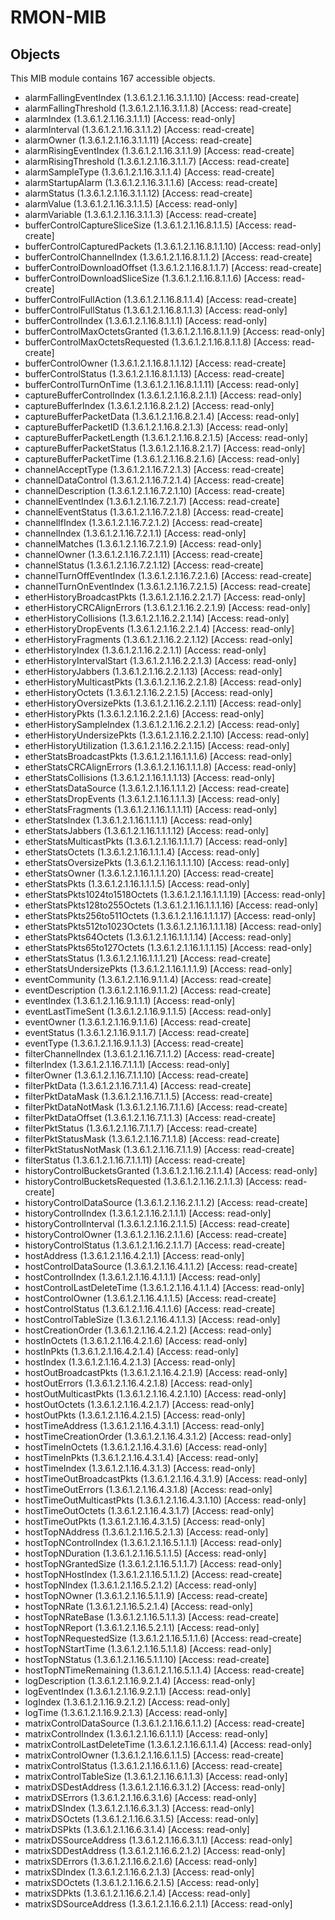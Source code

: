 # RMON-MIB

## Objects

This MIB module contains 167 accessible objects.

- alarmFallingEventIndex (1.3.6.1.2.1.16.3.1.1.10) [Access: read-create]
- alarmFallingThreshold (1.3.6.1.2.1.16.3.1.1.8) [Access: read-create]
- alarmIndex (1.3.6.1.2.1.16.3.1.1.1) [Access: read-only]
- alarmInterval (1.3.6.1.2.1.16.3.1.1.2) [Access: read-create]
- alarmOwner (1.3.6.1.2.1.16.3.1.1.11) [Access: read-create]
- alarmRisingEventIndex (1.3.6.1.2.1.16.3.1.1.9) [Access: read-create]
- alarmRisingThreshold (1.3.6.1.2.1.16.3.1.1.7) [Access: read-create]
- alarmSampleType (1.3.6.1.2.1.16.3.1.1.4) [Access: read-create]
- alarmStartupAlarm (1.3.6.1.2.1.16.3.1.1.6) [Access: read-create]
- alarmStatus (1.3.6.1.2.1.16.3.1.1.12) [Access: read-create]
- alarmValue (1.3.6.1.2.1.16.3.1.1.5) [Access: read-only]
- alarmVariable (1.3.6.1.2.1.16.3.1.1.3) [Access: read-create]
- bufferControlCaptureSliceSize (1.3.6.1.2.1.16.8.1.1.5) [Access: read-create]
- bufferControlCapturedPackets (1.3.6.1.2.1.16.8.1.1.10) [Access: read-only]
- bufferControlChannelIndex (1.3.6.1.2.1.16.8.1.1.2) [Access: read-create]
- bufferControlDownloadOffset (1.3.6.1.2.1.16.8.1.1.7) [Access: read-create]
- bufferControlDownloadSliceSize (1.3.6.1.2.1.16.8.1.1.6) [Access: read-create]
- bufferControlFullAction (1.3.6.1.2.1.16.8.1.1.4) [Access: read-create]
- bufferControlFullStatus (1.3.6.1.2.1.16.8.1.1.3) [Access: read-only]
- bufferControlIndex (1.3.6.1.2.1.16.8.1.1.1) [Access: read-only]
- bufferControlMaxOctetsGranted (1.3.6.1.2.1.16.8.1.1.9) [Access: read-only]
- bufferControlMaxOctetsRequested (1.3.6.1.2.1.16.8.1.1.8) [Access: read-create]
- bufferControlOwner (1.3.6.1.2.1.16.8.1.1.12) [Access: read-create]
- bufferControlStatus (1.3.6.1.2.1.16.8.1.1.13) [Access: read-create]
- bufferControlTurnOnTime (1.3.6.1.2.1.16.8.1.1.11) [Access: read-only]
- captureBufferControlIndex (1.3.6.1.2.1.16.8.2.1.1) [Access: read-only]
- captureBufferIndex (1.3.6.1.2.1.16.8.2.1.2) [Access: read-only]
- captureBufferPacketData (1.3.6.1.2.1.16.8.2.1.4) [Access: read-only]
- captureBufferPacketID (1.3.6.1.2.1.16.8.2.1.3) [Access: read-only]
- captureBufferPacketLength (1.3.6.1.2.1.16.8.2.1.5) [Access: read-only]
- captureBufferPacketStatus (1.3.6.1.2.1.16.8.2.1.7) [Access: read-only]
- captureBufferPacketTime (1.3.6.1.2.1.16.8.2.1.6) [Access: read-only]
- channelAcceptType (1.3.6.1.2.1.16.7.2.1.3) [Access: read-create]
- channelDataControl (1.3.6.1.2.1.16.7.2.1.4) [Access: read-create]
- channelDescription (1.3.6.1.2.1.16.7.2.1.10) [Access: read-create]
- channelEventIndex (1.3.6.1.2.1.16.7.2.1.7) [Access: read-create]
- channelEventStatus (1.3.6.1.2.1.16.7.2.1.8) [Access: read-create]
- channelIfIndex (1.3.6.1.2.1.16.7.2.1.2) [Access: read-create]
- channelIndex (1.3.6.1.2.1.16.7.2.1.1) [Access: read-only]
- channelMatches (1.3.6.1.2.1.16.7.2.1.9) [Access: read-only]
- channelOwner (1.3.6.1.2.1.16.7.2.1.11) [Access: read-create]
- channelStatus (1.3.6.1.2.1.16.7.2.1.12) [Access: read-create]
- channelTurnOffEventIndex (1.3.6.1.2.1.16.7.2.1.6) [Access: read-create]
- channelTurnOnEventIndex (1.3.6.1.2.1.16.7.2.1.5) [Access: read-create]
- etherHistoryBroadcastPkts (1.3.6.1.2.1.16.2.2.1.7) [Access: read-only]
- etherHistoryCRCAlignErrors (1.3.6.1.2.1.16.2.2.1.9) [Access: read-only]
- etherHistoryCollisions (1.3.6.1.2.1.16.2.2.1.14) [Access: read-only]
- etherHistoryDropEvents (1.3.6.1.2.1.16.2.2.1.4) [Access: read-only]
- etherHistoryFragments (1.3.6.1.2.1.16.2.2.1.12) [Access: read-only]
- etherHistoryIndex (1.3.6.1.2.1.16.2.2.1.1) [Access: read-only]
- etherHistoryIntervalStart (1.3.6.1.2.1.16.2.2.1.3) [Access: read-only]
- etherHistoryJabbers (1.3.6.1.2.1.16.2.2.1.13) [Access: read-only]
- etherHistoryMulticastPkts (1.3.6.1.2.1.16.2.2.1.8) [Access: read-only]
- etherHistoryOctets (1.3.6.1.2.1.16.2.2.1.5) [Access: read-only]
- etherHistoryOversizePkts (1.3.6.1.2.1.16.2.2.1.11) [Access: read-only]
- etherHistoryPkts (1.3.6.1.2.1.16.2.2.1.6) [Access: read-only]
- etherHistorySampleIndex (1.3.6.1.2.1.16.2.2.1.2) [Access: read-only]
- etherHistoryUndersizePkts (1.3.6.1.2.1.16.2.2.1.10) [Access: read-only]
- etherHistoryUtilization (1.3.6.1.2.1.16.2.2.1.15) [Access: read-only]
- etherStatsBroadcastPkts (1.3.6.1.2.1.16.1.1.1.6) [Access: read-only]
- etherStatsCRCAlignErrors (1.3.6.1.2.1.16.1.1.1.8) [Access: read-only]
- etherStatsCollisions (1.3.6.1.2.1.16.1.1.1.13) [Access: read-only]
- etherStatsDataSource (1.3.6.1.2.1.16.1.1.1.2) [Access: read-create]
- etherStatsDropEvents (1.3.6.1.2.1.16.1.1.1.3) [Access: read-only]
- etherStatsFragments (1.3.6.1.2.1.16.1.1.1.11) [Access: read-only]
- etherStatsIndex (1.3.6.1.2.1.16.1.1.1.1) [Access: read-only]
- etherStatsJabbers (1.3.6.1.2.1.16.1.1.1.12) [Access: read-only]
- etherStatsMulticastPkts (1.3.6.1.2.1.16.1.1.1.7) [Access: read-only]
- etherStatsOctets (1.3.6.1.2.1.16.1.1.1.4) [Access: read-only]
- etherStatsOversizePkts (1.3.6.1.2.1.16.1.1.1.10) [Access: read-only]
- etherStatsOwner (1.3.6.1.2.1.16.1.1.1.20) [Access: read-create]
- etherStatsPkts (1.3.6.1.2.1.16.1.1.1.5) [Access: read-only]
- etherStatsPkts1024to1518Octets (1.3.6.1.2.1.16.1.1.1.19) [Access: read-only]
- etherStatsPkts128to255Octets (1.3.6.1.2.1.16.1.1.1.16) [Access: read-only]
- etherStatsPkts256to511Octets (1.3.6.1.2.1.16.1.1.1.17) [Access: read-only]
- etherStatsPkts512to1023Octets (1.3.6.1.2.1.16.1.1.1.18) [Access: read-only]
- etherStatsPkts64Octets (1.3.6.1.2.1.16.1.1.1.14) [Access: read-only]
- etherStatsPkts65to127Octets (1.3.6.1.2.1.16.1.1.1.15) [Access: read-only]
- etherStatsStatus (1.3.6.1.2.1.16.1.1.1.21) [Access: read-create]
- etherStatsUndersizePkts (1.3.6.1.2.1.16.1.1.1.9) [Access: read-only]
- eventCommunity (1.3.6.1.2.1.16.9.1.1.4) [Access: read-create]
- eventDescription (1.3.6.1.2.1.16.9.1.1.2) [Access: read-create]
- eventIndex (1.3.6.1.2.1.16.9.1.1.1) [Access: read-only]
- eventLastTimeSent (1.3.6.1.2.1.16.9.1.1.5) [Access: read-only]
- eventOwner (1.3.6.1.2.1.16.9.1.1.6) [Access: read-create]
- eventStatus (1.3.6.1.2.1.16.9.1.1.7) [Access: read-create]
- eventType (1.3.6.1.2.1.16.9.1.1.3) [Access: read-create]
- filterChannelIndex (1.3.6.1.2.1.16.7.1.1.2) [Access: read-create]
- filterIndex (1.3.6.1.2.1.16.7.1.1.1) [Access: read-only]
- filterOwner (1.3.6.1.2.1.16.7.1.1.10) [Access: read-create]
- filterPktData (1.3.6.1.2.1.16.7.1.1.4) [Access: read-create]
- filterPktDataMask (1.3.6.1.2.1.16.7.1.1.5) [Access: read-create]
- filterPktDataNotMask (1.3.6.1.2.1.16.7.1.1.6) [Access: read-create]
- filterPktDataOffset (1.3.6.1.2.1.16.7.1.1.3) [Access: read-create]
- filterPktStatus (1.3.6.1.2.1.16.7.1.1.7) [Access: read-create]
- filterPktStatusMask (1.3.6.1.2.1.16.7.1.1.8) [Access: read-create]
- filterPktStatusNotMask (1.3.6.1.2.1.16.7.1.1.9) [Access: read-create]
- filterStatus (1.3.6.1.2.1.16.7.1.1.11) [Access: read-create]
- historyControlBucketsGranted (1.3.6.1.2.1.16.2.1.1.4) [Access: read-only]
- historyControlBucketsRequested (1.3.6.1.2.1.16.2.1.1.3) [Access: read-create]
- historyControlDataSource (1.3.6.1.2.1.16.2.1.1.2) [Access: read-create]
- historyControlIndex (1.3.6.1.2.1.16.2.1.1.1) [Access: read-only]
- historyControlInterval (1.3.6.1.2.1.16.2.1.1.5) [Access: read-create]
- historyControlOwner (1.3.6.1.2.1.16.2.1.1.6) [Access: read-create]
- historyControlStatus (1.3.6.1.2.1.16.2.1.1.7) [Access: read-create]
- hostAddress (1.3.6.1.2.1.16.4.2.1.1) [Access: read-only]
- hostControlDataSource (1.3.6.1.2.1.16.4.1.1.2) [Access: read-create]
- hostControlIndex (1.3.6.1.2.1.16.4.1.1.1) [Access: read-only]
- hostControlLastDeleteTime (1.3.6.1.2.1.16.4.1.1.4) [Access: read-only]
- hostControlOwner (1.3.6.1.2.1.16.4.1.1.5) [Access: read-create]
- hostControlStatus (1.3.6.1.2.1.16.4.1.1.6) [Access: read-create]
- hostControlTableSize (1.3.6.1.2.1.16.4.1.1.3) [Access: read-only]
- hostCreationOrder (1.3.6.1.2.1.16.4.2.1.2) [Access: read-only]
- hostInOctets (1.3.6.1.2.1.16.4.2.1.6) [Access: read-only]
- hostInPkts (1.3.6.1.2.1.16.4.2.1.4) [Access: read-only]
- hostIndex (1.3.6.1.2.1.16.4.2.1.3) [Access: read-only]
- hostOutBroadcastPkts (1.3.6.1.2.1.16.4.2.1.9) [Access: read-only]
- hostOutErrors (1.3.6.1.2.1.16.4.2.1.8) [Access: read-only]
- hostOutMulticastPkts (1.3.6.1.2.1.16.4.2.1.10) [Access: read-only]
- hostOutOctets (1.3.6.1.2.1.16.4.2.1.7) [Access: read-only]
- hostOutPkts (1.3.6.1.2.1.16.4.2.1.5) [Access: read-only]
- hostTimeAddress (1.3.6.1.2.1.16.4.3.1.1) [Access: read-only]
- hostTimeCreationOrder (1.3.6.1.2.1.16.4.3.1.2) [Access: read-only]
- hostTimeInOctets (1.3.6.1.2.1.16.4.3.1.6) [Access: read-only]
- hostTimeInPkts (1.3.6.1.2.1.16.4.3.1.4) [Access: read-only]
- hostTimeIndex (1.3.6.1.2.1.16.4.3.1.3) [Access: read-only]
- hostTimeOutBroadcastPkts (1.3.6.1.2.1.16.4.3.1.9) [Access: read-only]
- hostTimeOutErrors (1.3.6.1.2.1.16.4.3.1.8) [Access: read-only]
- hostTimeOutMulticastPkts (1.3.6.1.2.1.16.4.3.1.10) [Access: read-only]
- hostTimeOutOctets (1.3.6.1.2.1.16.4.3.1.7) [Access: read-only]
- hostTimeOutPkts (1.3.6.1.2.1.16.4.3.1.5) [Access: read-only]
- hostTopNAddress (1.3.6.1.2.1.16.5.2.1.3) [Access: read-only]
- hostTopNControlIndex (1.3.6.1.2.1.16.5.1.1.1) [Access: read-only]
- hostTopNDuration (1.3.6.1.2.1.16.5.1.1.5) [Access: read-only]
- hostTopNGrantedSize (1.3.6.1.2.1.16.5.1.1.7) [Access: read-only]
- hostTopNHostIndex (1.3.6.1.2.1.16.5.1.1.2) [Access: read-create]
- hostTopNIndex (1.3.6.1.2.1.16.5.2.1.2) [Access: read-only]
- hostTopNOwner (1.3.6.1.2.1.16.5.1.1.9) [Access: read-create]
- hostTopNRate (1.3.6.1.2.1.16.5.2.1.4) [Access: read-only]
- hostTopNRateBase (1.3.6.1.2.1.16.5.1.1.3) [Access: read-create]
- hostTopNReport (1.3.6.1.2.1.16.5.2.1.1) [Access: read-only]
- hostTopNRequestedSize (1.3.6.1.2.1.16.5.1.1.6) [Access: read-create]
- hostTopNStartTime (1.3.6.1.2.1.16.5.1.1.8) [Access: read-only]
- hostTopNStatus (1.3.6.1.2.1.16.5.1.1.10) [Access: read-create]
- hostTopNTimeRemaining (1.3.6.1.2.1.16.5.1.1.4) [Access: read-create]
- logDescription (1.3.6.1.2.1.16.9.2.1.4) [Access: read-only]
- logEventIndex (1.3.6.1.2.1.16.9.2.1.1) [Access: read-only]
- logIndex (1.3.6.1.2.1.16.9.2.1.2) [Access: read-only]
- logTime (1.3.6.1.2.1.16.9.2.1.3) [Access: read-only]
- matrixControlDataSource (1.3.6.1.2.1.16.6.1.1.2) [Access: read-create]
- matrixControlIndex (1.3.6.1.2.1.16.6.1.1.1) [Access: read-only]
- matrixControlLastDeleteTime (1.3.6.1.2.1.16.6.1.1.4) [Access: read-only]
- matrixControlOwner (1.3.6.1.2.1.16.6.1.1.5) [Access: read-create]
- matrixControlStatus (1.3.6.1.2.1.16.6.1.1.6) [Access: read-create]
- matrixControlTableSize (1.3.6.1.2.1.16.6.1.1.3) [Access: read-only]
- matrixDSDestAddress (1.3.6.1.2.1.16.6.3.1.2) [Access: read-only]
- matrixDSErrors (1.3.6.1.2.1.16.6.3.1.6) [Access: read-only]
- matrixDSIndex (1.3.6.1.2.1.16.6.3.1.3) [Access: read-only]
- matrixDSOctets (1.3.6.1.2.1.16.6.3.1.5) [Access: read-only]
- matrixDSPkts (1.3.6.1.2.1.16.6.3.1.4) [Access: read-only]
- matrixDSSourceAddress (1.3.6.1.2.1.16.6.3.1.1) [Access: read-only]
- matrixSDDestAddress (1.3.6.1.2.1.16.6.2.1.2) [Access: read-only]
- matrixSDErrors (1.3.6.1.2.1.16.6.2.1.6) [Access: read-only]
- matrixSDIndex (1.3.6.1.2.1.16.6.2.1.3) [Access: read-only]
- matrixSDOctets (1.3.6.1.2.1.16.6.2.1.5) [Access: read-only]
- matrixSDPkts (1.3.6.1.2.1.16.6.2.1.4) [Access: read-only]
- matrixSDSourceAddress (1.3.6.1.2.1.16.6.2.1.1) [Access: read-only]

